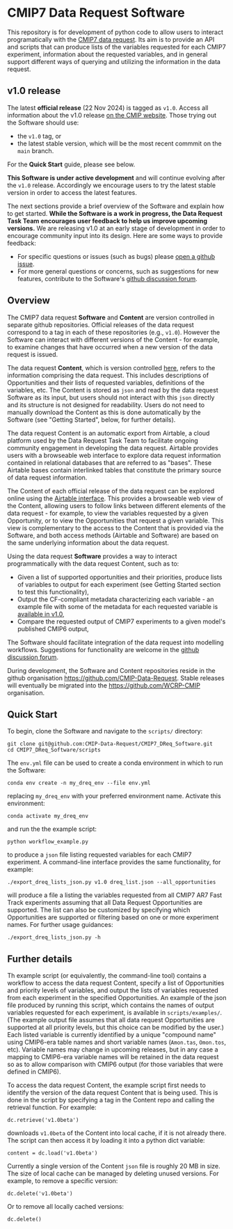 
# CMIP7 Data Request Software

This repository is for development of python code to allow users to interact programatically with the [CMIP7 data request](https://wcrp-cmip.org/cmip7/cmip7-data-request/). 
Its aim is to provide an API and scripts that can produce lists of the variables requested for each CMIP7 experiment, information about the requested variables, and in general support different ways of querying and utilizing the information in the data request.


## v1.0 release

The latest **official release** (22 Nov 2024) is tagged as `v1.0`. 
Access all information about the v1.0 release [on the CMIP website](https://wcrp-cmip.org/cmip7-data-request-v1-0/).
Those trying out the Software should use:
- the `v1.0` tag, or
- the latest stable version, which will be the most recent commmit on the `main` branch.

For the **Quick Start** guide, please see below.

**This Software is under active development** and will continue evolving after the `v1.0` release. 
Accordingly we encourage users to try the latest stable version in order to access the latest features.

The next sections provide a brief overview of the Software and explain how to get started.
**While the Software is a work in progress, the Data Request Task Team encourages user feedback to help us improve upcoming versions.**
We are releasing v1.0 at an early stage of development in order to encourage community input into its design.
Here are some ways to provide feedback:
- For specific questions or issues (such as bugs) please [open a github issue](https://github.com/CMIP-Data-Request/CMIP7_DReq_Software/issues).
- For more general questions or concerns, such as suggestions for new features, contribute to the Software's [github discussion forum](https://github.com/CMIP-Data-Request/CMIP7_DReq_Software/discussions).


## Overview

The CMIP7 data request **Software** and **Content** are version controlled in separate github repositories.
Official releases of the data request correspond to a tag in each of these repositories (e.g., `v1.0`). 
However the Software can interact with different versions of the Content - for example, to examine changes that have occurred when a new version of the data request is issued.

The data request **Content**, which is version controlled [here](https://github.com/CMIP-Data-Request/CMIP7_DReq_Content), refers to the information comprising the data request. 
This includes descriptions of Opportunities and their lists of requested variables, definitions of the variables, etc.
The Content is stored as `json` and read by the data request Software as its input, but users should not interact with this `json` directly and its structure is not designed for readability.
Users do not need to manually download the Content as this is done automatically by the Software (see "Getting Started", below, for further details).

The data request Content is an automatic export from Airtable, a cloud platform used by the Data Request Task Team to facilitate ongoing community engagement in developing the data request.
Airtable provides users with a browseable web interface to explore data request information contained in relational databases that are referred to as "bases".
These Airtable bases contain interlinked tables that constitute the primary source of data request information.

The Content of each official release of the data request can be explored online using the [Airtable interface](https://bit.ly/CMIP7-DReq-v1_0).
This provides a browseable web view of the Content, allowing users to follow links between different elements of the data request - for example, to view the variables requested by a given Opportunity, or to view the Opportunities that request a given variable.
This view is complementary to the access to the Content that is provided via the Software, and both access methods (Airtable and Software) are based on the same underlying information about the data request.


Using the data request **Software** provides a way to interact programmatically with the data request Content, such as to:

- Given a list of supported opportunities and their priorities, produce lists of variables to output for each experiment (see Getting Started section to test this functionality),
- Output the CF-compliant metadata characterizing each variable - an example file with some of the metadata for each requested variable is [available in v1.0](https://github.com/CMIP-Data-Request/CMIP7_DReq_Software/tree/main/scripts/variable_info/all_var_info.json),
- Compare the requested output of CMIP7 experiments to a given model's published CMIP6 output,

The Software should facilitate integration of the data request into modelling workflows.
Suggestions for functionality are welcome in the [github discussion forum](https://github.com/CMIP-Data-Request/CMIP7_DReq_Software/discussions).


During development, the Software and Content repositories reside in the github organisation https://github.com/CMIP-Data-Request.
Stable releases will eventually be migrated into the https://github.com/WCRP-CMIP organisation.


## Quick Start

To begin, clone the Software and navigate to the `scripts/` directory:
```
git clone git@github.com:CMIP-Data-Request/CMIP7_DReq_Software.git
cd CMIP7_DReq_Software/scripts
```
The `env.yml` file can be used to create a conda environment in which to run the Software:
```
conda env create -n my_dreq_env --file env.yml
```
replacing `my_dreq_env` with your preferred environment name. 
Activate this environment:
```
conda activate my_dreq_env
```
and run the the example script:
```
python workflow_example.py
```
to produce a `json` file listing requested variables for each CMIP7 experiment.
A command-line interface provides the same functionality, for example:
```
./export_dreq_lists_json.py v1.0 dreq_list.json --all_opportunities
```
will produce a file a listing the variables requested from all CMIP7 AR7 Fast Track experiments assuming that all Data Request Opportunities are supported.
The list can also be customized by specifying which Opportunities are supported or filtering based on one or more experiment names.
For further usage guidances:
```
./export_dreq_lists_json.py -h
```


## Further details

Th example script (or equivalently, the command-line tool) contains a workflow to access the data request Content, specify a list of Opportunities and priority levels of variables, and output the lists of variables requested from each experiment in the specified Opportunities.
An example of the json file produced by running this script, which contains the names of output variables requested for each experiment, is available in `scripts/examples/`.
(The example output file assumes that all data request Opportunities are supported at all priority levels, but this choice can be modified by the user.)
Each listed variable is currently identified by a unique "compound name" using CMIP6-era table names and short variable names (`Amon.tas`, `Omon.tos`, etc).
Variable names may change in upcoming releases, but in any case a mapping to CMIP6-era variable names will be retained in the data request so as to allow comparison with CMIP6 output (for those variables that were defined in CMIP6).


To access the data request Content, the example script first needs to identify the version of the data request Content that is being used. 
This is done in the script by specifying a tag in the Content repo and calling the retrieval function.
For example:
```
dc.retrieve('v1.0beta')
```
downloads `v1.0beta` of the Content into local cache, if it is not already there.
The script can then access it by loading it into a python dict variable:
```
content = dc.load('v1.0beta')
```
Currently a single version of the Content `json` file is roughly 20 MB in size.
The size of local cache can be managed by deleting unused versions.
For example, to remove a specific version:
```
dc.delete('v1.0beta')
```
Or to remove all locally cached versions:
```
dc.delete()
```
